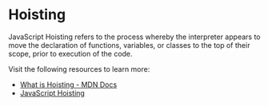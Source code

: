 # Hoisting

JavaScript Hoisting refers to the process whereby the interpreter appears to move the declaration of functions, variables, or classes to the top of their scope, prior to execution of the code.

Visit the following resources to learn more:

- [What is Hoisting - MDN Docs](https://developer.mozilla.org/en-US/docs/Glossary/Hoisting)
- [JavaScript Hoisting](https://www.geeksforgeeks.org/javascript-hoisting/)

